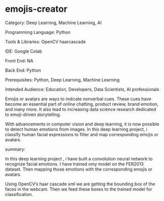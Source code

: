 # emojis-creator
Category: Deep Learning, Machine Learning, AI

Programming Language: Python

Tools & Libraries: OpenCV haarcascade

IDE: Google Colab

Front End: NA

Back End: Python

Prerequisites: Python, Deep Learning, Machine Learning

Intended Audience: Education, Developers, Data Scientists, AI professionals

Emojis or avatars are ways to indicate nonverbal cues. These cues have become an essential part of online chatting, product review, brand emotion, and many more. It also lead to increasing data science research dedicated to emoji-driven storytelling.

With advancements in computer vision and deep learning, it is now possible to detect human emotions from images. In this deep learning project, i classify human facial expressions to filter and map corresponding emojis or avatars.

summary:

In this deep learning project , i have built a convolution neural network to recognize facial emotions. I have trained omy model on the FER2013 dataset. Then mapping those emotions with the corresponding emojis or avatars.

Using OpenCV’s haar cascade xml we are getting the bounding box of the faces in the webcam. Then we feed these boxes to the trained model for classification.
